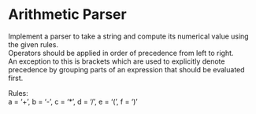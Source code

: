 # Arithmetic Parser
Implement a parser to take a string and compute its numerical value using the given rules.  
Operators should be applied in order of precedence from left to right.  
An exception to this is brackets which are used to explicitly denote precedence by grouping parts of an expression that should be evaluated first.

Rules:  
a = ‘+’, b = ‘-’, c = ‘*’, d = ‘/’, e = ‘(’, f = ‘)’
